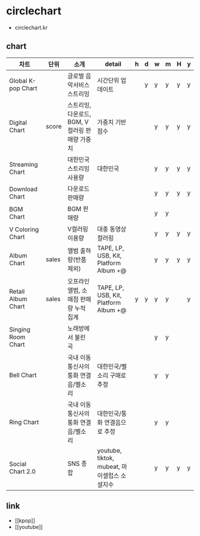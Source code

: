 # circlechart
+ circlechart.kr

## chart
| 차트               | 단위  | 소개                                           | detail                                       | h | d | w | m | H | y |
|--------------------|-------|------------------------------------------------|----------------------------------------------|---|---|---|---|---|---|
| Global K-pop Chart |       | 글로벌 음악서비스 스트리밍                     | 시간단위 업데이트                            |   | y | y | y | y | y |
| Digital Chart      | score | 스트리밍, 다운로드, BGM, V컬러링 판매량 가중치 | 가중치 기반 점수                             |   |   | y | y | y | y |
| Streaming Chart    |       | 대한민국 스트리밍 사용량                       | 대한민국                                     |   |   | y | y | y | y |
| Download Chart     |       | 다운로드 판매량                                |                                              |   |   | y | y | y | y |
| BGM Chart          |       | BGM 판매량                                     |                                              |   |   | y | y |   |   |
| V Coloring Chart   |       | V컬러링 이용량                                 | 대충 동영상 컬러링                           |   |   | y | y | y | y |
| Album Chart        | sales | 앨범 출하량(반품 제외)                         | TAPE, LP, USB, Kit, Platform Album +@        |   |   | y | y | y | y |
| Retail Album Chart | sales | 오프라인 앨범, 소매점 판매량 누적 집계         | TAPE, LP, USB, Kit, Platform Album +@        | y | y | y | y |   | y |
| Singing Room Chart |       | 노래방에서 불린 곡                             |                                              |   |   | y | y |   |   |
| Bell Chart         |       | 국내 이동 통신사의 통화 연결음/벨소리          | 대한민국/벨소리 구매로 추정                  |   |   | y | y |   |   |
| Ring Chart         |       | 국내 이동 통신사의 통화 연결음/벨소리          | 대한민국/통화 연결음으로 추정                |   |   | y | y |   |   |
| Social Chart 2.0   |       | SNS 종합                                       | youtube, tiktok, mubeat, 마이셀럽스 소셜지수 |   |   | y | y | y | y |

## link
- [[kpop]]
- [[youtube]]
